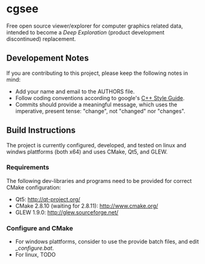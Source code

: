 # cgsee

Free open source viewer/explorer for computer graphics related data, intended to become a *Deep Exploration* (product development discontinued) replacement.


## Developement Notes

If you are contributing to this project, please keep the following notes in mind:
* Add your name and email to the AUTHORS file.
* Follow coding conventions according to google's [C++ Style Guide](http://google-styleguide.googlecode.com/svn/trunk/cppguide.xml).
* Commits should provide a meaningful  message, which uses the imperative, present tense: "change", not "changed" nor "changes".

## Build Instructions

The project is currently configured, developed, and tested on linux and windws plattforms (both x64) and uses CMake, Qt5, and GLEW.

### Requirements

The following dev-libraries and programs need to be provided for correct CMake configuration:
* Qt5: http://qt-project.org/
* CMake 2.8.10 (waiting for 2.8.11): http://www.cmake.org/
* GLEW 1.9.0: http://glew.sourceforge.net/

### Configure and CMake

* For windows plattforms, consider to use the provide batch files, and edit *_configure.bat*.
* For linux, TODO

